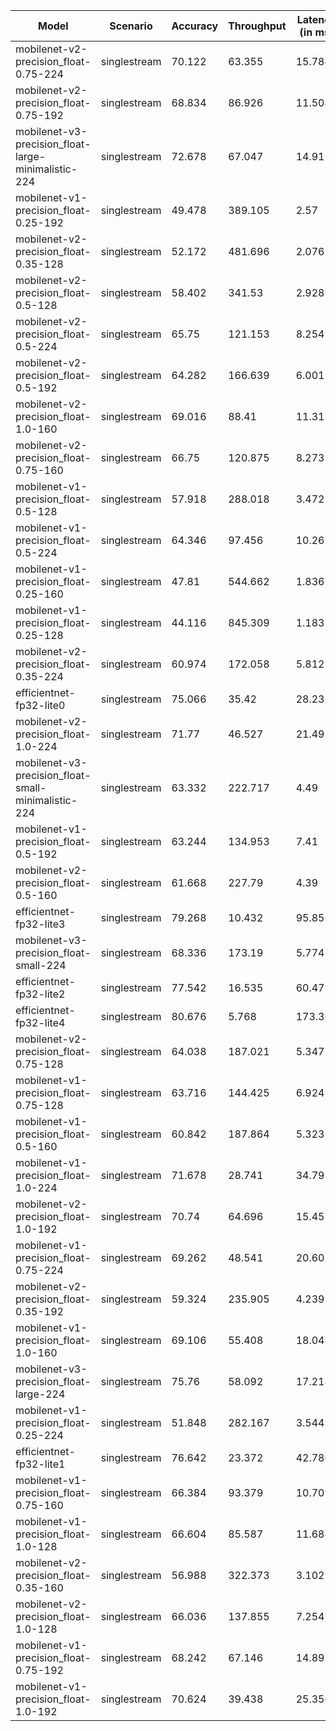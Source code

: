 | Model                                               | Scenario     |   Accuracy |   Throughput |   Latency (in ms) |
|-----------------------------------------------------|--------------|------------|--------------|-------------------|
| mobilenet-v2-precision_float-0.75-224               | singlestream |     70.122 |       63.355 |            15.784 |
| mobilenet-v2-precision_float-0.75-192               | singlestream |     68.834 |       86.926 |            11.504 |
| mobilenet-v3-precision_float-large-minimalistic-224 | singlestream |     72.678 |       67.047 |            14.915 |
| mobilenet-v1-precision_float-0.25-192               | singlestream |     49.478 |      389.105 |             2.57  |
| mobilenet-v2-precision_float-0.35-128               | singlestream |     52.172 |      481.696 |             2.076 |
| mobilenet-v2-precision_float-0.5-128                | singlestream |     58.402 |      341.53  |             2.928 |
| mobilenet-v2-precision_float-0.5-224                | singlestream |     65.75  |      121.153 |             8.254 |
| mobilenet-v2-precision_float-0.5-192                | singlestream |     64.282 |      166.639 |             6.001 |
| mobilenet-v2-precision_float-1.0-160                | singlestream |     69.016 |       88.41  |            11.311 |
| mobilenet-v2-precision_float-0.75-160               | singlestream |     66.75  |      120.875 |             8.273 |
| mobilenet-v1-precision_float-0.5-128                | singlestream |     57.918 |      288.018 |             3.472 |
| mobilenet-v1-precision_float-0.5-224                | singlestream |     64.346 |       97.456 |            10.261 |
| mobilenet-v1-precision_float-0.25-160               | singlestream |     47.81  |      544.662 |             1.836 |
| mobilenet-v1-precision_float-0.25-128               | singlestream |     44.116 |      845.309 |             1.183 |
| mobilenet-v2-precision_float-0.35-224               | singlestream |     60.974 |      172.058 |             5.812 |
| efficientnet-fp32-lite0                             | singlestream |     75.066 |       35.42  |            28.233 |
| mobilenet-v2-precision_float-1.0-224                | singlestream |     71.77  |       46.527 |            21.493 |
| mobilenet-v3-precision_float-small-minimalistic-224 | singlestream |     63.332 |      222.717 |             4.49  |
| mobilenet-v1-precision_float-0.5-192                | singlestream |     63.244 |      134.953 |             7.41  |
| mobilenet-v2-precision_float-0.5-160                | singlestream |     61.668 |      227.79  |             4.39  |
| efficientnet-fp32-lite3                             | singlestream |     79.268 |       10.432 |            95.856 |
| mobilenet-v3-precision_float-small-224              | singlestream |     68.336 |      173.19  |             5.774 |
| efficientnet-fp32-lite2                             | singlestream |     77.542 |       16.535 |            60.479 |
| efficientnet-fp32-lite4                             | singlestream |     80.676 |        5.768 |           173.366 |
| mobilenet-v2-precision_float-0.75-128               | singlestream |     64.038 |      187.021 |             5.347 |
| mobilenet-v1-precision_float-0.75-128               | singlestream |     63.716 |      144.425 |             6.924 |
| mobilenet-v1-precision_float-0.5-160                | singlestream |     60.842 |      187.864 |             5.323 |
| mobilenet-v1-precision_float-1.0-224                | singlestream |     71.678 |       28.741 |            34.793 |
| mobilenet-v2-precision_float-1.0-192                | singlestream |     70.74  |       64.696 |            15.457 |
| mobilenet-v1-precision_float-0.75-224               | singlestream |     69.262 |       48.541 |            20.601 |
| mobilenet-v2-precision_float-0.35-192               | singlestream |     59.324 |      235.905 |             4.239 |
| mobilenet-v1-precision_float-1.0-160                | singlestream |     69.106 |       55.408 |            18.048 |
| mobilenet-v3-precision_float-large-224              | singlestream |     75.76  |       58.092 |            17.214 |
| mobilenet-v1-precision_float-0.25-224               | singlestream |     51.848 |      282.167 |             3.544 |
| efficientnet-fp32-lite1                             | singlestream |     76.642 |       23.372 |            42.786 |
| mobilenet-v1-precision_float-0.75-160               | singlestream |     66.384 |       93.379 |            10.709 |
| mobilenet-v1-precision_float-1.0-128                | singlestream |     66.604 |       85.587 |            11.684 |
| mobilenet-v2-precision_float-0.35-160               | singlestream |     56.988 |      322.373 |             3.102 |
| mobilenet-v2-precision_float-1.0-128                | singlestream |     66.036 |      137.855 |             7.254 |
| mobilenet-v1-precision_float-0.75-192               | singlestream |     68.242 |       67.146 |            14.893 |
| mobilenet-v1-precision_float-1.0-192                | singlestream |     70.624 |       39.438 |            25.356 |